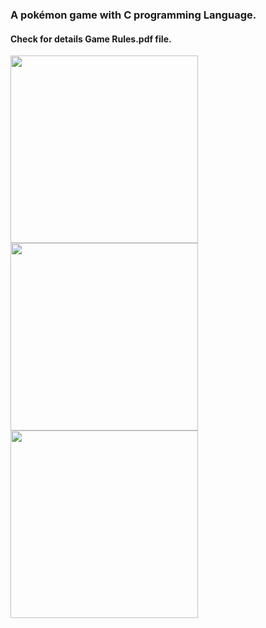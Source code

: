 ### A pokémon game with C programming Language.
#### Check for details Game Rules.pdf file.

<img  width="300" height="300" src="https://github.com/akifkartal03/Object_Oriented_Programming_with_CPP/blob/master/CSE241%20Assignments/N-Puzzle%20Game%20stage%20by%20stage/NPuzzle_Game.png">

<img  width="300" height="300" src="https://github.com/akifkartal03/Object_Oriented_Programming_with_CPP/blob/master/CSE241%20Assignments/N-Puzzle%20Game%20stage%20by%20stage/NPuzzle_Game.png">

<img  width="300" height="300" src="https://github.com/akifkartal03/Object_Oriented_Programming_with_CPP/blob/master/CSE241%20Assignments/N-Puzzle%20Game%20stage%20by%20stage/NPuzzle_Game.png">
